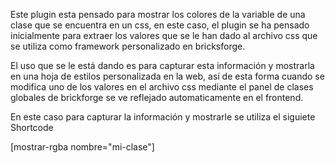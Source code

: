Este plugin esta pensado para mostrar los colores de la variable de una clase que se encuentra en un css, en este caso, el plugin se ha pensado inicialmente para extraer los valores que se le han dado al archivo css que se utiliza como framework personalizado en bricksforge.

El uso que se le está dando es para capturar esta información y mostrarla en una hoja de estilos personalizada en la web, así de esta forma cuando se modifica uno de los valores en el archivo css mediante el panel de clases globales de brickforge se ve reflejado automaticamente en el frontend.

En este caso para capturar la información y mostrarle se utiliza el siguiete Shortcode

[mostrar-rgba nombre="mi-clase"]
